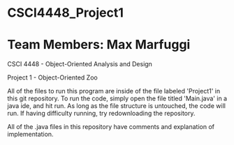 # CSCI4448_Project1
# Team Members: Max Marfuggi


CSCI 4448 - Object-Oriented Analysis and Design

Project 1 - Object-Oriented Zoo

All of the files to run this program are inside of the file labeled 'Project1' in this git repository. To run the code, simply open the file titled 'Main.java' in a java ide, and hit run. As long as the file structure is untouched, the code will run. If having difficulty running, try redownloading the repository.

All of the .java files in this repository have comments and explanation of implementation.
